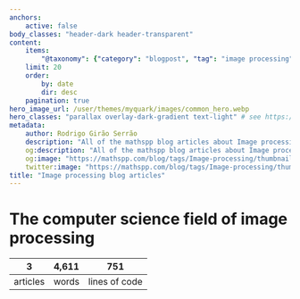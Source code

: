 ```yaml
---
anchors:
    active: false
body_classes: "header-dark header-transparent"
content:
    items:
        "@taxonomy": {"category": "blogpost", "tag": "image processing"}
    limit: 20
    order:
        by: date
        dir: desc
    pagination: true
hero_image_url: /user/themes/myquark/images/common_hero.webp
hero_classes: "parallax overlay-dark-gradient text-light" # see https://demo.getgrav.org/blog-skeleton/blog/hero-classes
metadata:
    author: Rodrigo Girão Serrão
    description: "All of the mathspp blog articles about Image processing."
    og:description: "All of the mathspp blog articles about Image processing."
    og:image: "https://mathspp.com/blog/tags/Image-processing/thumbnail.webp"
    twitter:image: "https://mathspp.com/blog/tags/Image-processing/thumbnail.webp"
title: "Image processing blog articles"
---
```



# The computer science field of image processing


<table class="stats-table">
    <thead>
        <tr>
            <th style="text-align: center;">3</th>
            <th style="text-align: center;">4,611</th>
            <th style="text-align: center;">751</th>
        </tr>
    </thead>
    <tbody>
        <tr>
            <td style="text-align: center;">articles</td>
            <td style="text-align: center;">words</td>
            <td style="text-align: center;">lines of code</td>
        </tr>
    </tbody>
</table>
